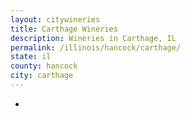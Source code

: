 ```yaml
---
layout: citywineries
title: Carthage Wineries
description: Wineries in Carthage, IL
permalink: /illinois/hancock/carthage/
state: il
county: hancock
city: carthage
---
```

-
